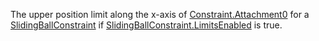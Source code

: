 The upper position limit along the x-axis of [Constraint.Attachment0](https://create.roblox.com/docs/reference/engine/classes/Constraint#Attachment0) for
a [SlidingBallConstraint](https://create.roblox.com/docs/reference/engine/classes/SlidingBallConstraint) if [SlidingBallConstraint.LimitsEnabled](https://create.roblox.com/docs/reference/engine/classes/SlidingBallConstraint#LimitsEnabled) is
true.